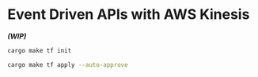 # Event Driven APIs with AWS Kinesis

***(WIP)***

```sh
cargo make tf init

cargo make tf apply --auto-approve
```
